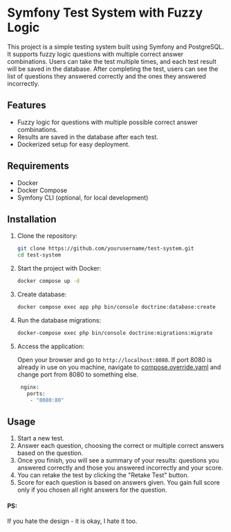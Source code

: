 # Symfony Test System with Fuzzy Logic

This project is a simple testing system built using Symfony and PostgreSQL. It supports fuzzy logic questions with multiple correct answer combinations. Users can take the test multiple times, and each test result will be saved in the database. After completing the test, users can see the list of questions they answered correctly and the ones they answered incorrectly.

## Features
- Fuzzy logic for questions with multiple possible correct answer combinations.
- Results are saved in the database after each test.
- Dockerized setup for easy deployment.

## Requirements
- Docker
- Docker Compose
- Symfony CLI (optional, for local development)

## Installation

1. Clone the repository:

    ```bash
    git clone https://github.com/yourusername/test-system.git
    cd test-system
    ```

2. Start the project with Docker:

    ```bash
    docker compose up -d
    ```

3. Create database:

    ```bash
    docker compose exec app php bin/console doctrine:database:create
    ```

4. Run the database migrations:

    ```bash
    docker-compose exec php bin/console doctrine:migrations:migrate
    ```
5. Access the application:

   Open your browser and go to `http://localhost:8080`.
   If port 8080 is already in use on you machine, navigate to [compose.override.yaml](compose.override.yaml) and change port from 8080 to something else.
   ```bash
    nginx:
      ports:
       - "8080:80"
    ```

## Usage

1. Start a new test.
2. Answer each question, choosing the correct or multiple correct answers based on the question.
3. Once you finish, you will see a summary of your results: questions you answered correctly and those you answered incorrectly and your score.
4. You can retake the test by clicking the "Retake Test" button.
5. Score for each question is based on answers given. You gain full score only if you chosen all right answers for the question.  

#### PS:
If you hate the design - it is okay, I hate it too.
